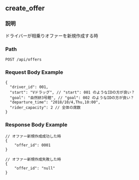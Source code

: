 ## create_offer

### 説明
ドライバーが相乗りオファーを新規作成する時

### Path
```
POST /api/offers
```

### Request Body Example
```
{
  "driver_id": 001,
  "start": "Vドラッグ", // "start": 001 のようなIDの方が良い？
  "goal": "自然研3号館", // "goal": 002 のようなIDの方が良い？
  "departure_time": "2018/10/4,Thu,10:00",
  "rider_capacity": 2 // 全体の席数
}
```

### Response Body Example
```
// オファー新規作成成功した時
{
    "offer_id": 0001
}

// オファー新規作成失敗した時
{
    "offer_id": "null"
}
```
